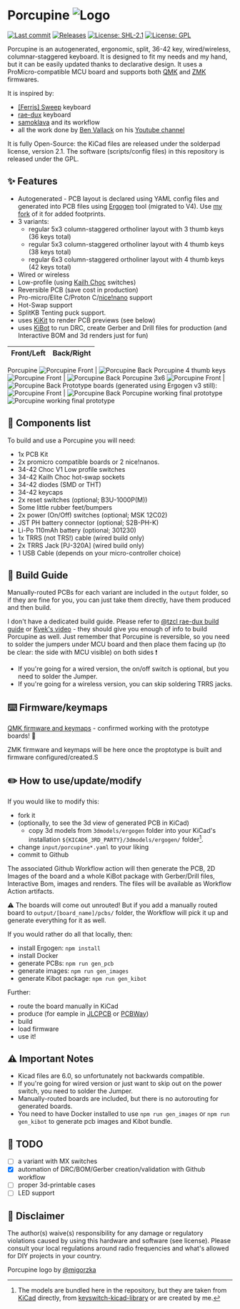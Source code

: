 # Porcupine ![Logo](images/porcupine_logo.png "Logo")

[![Last commit](https://img.shields.io/github/last-commit/anarion80/porcupine)](https://github.com/anarion80/porcupine/commits/main)
[![Releases](https://img.shields.io/github/v/release/anarion80/porcupine?include_prereleases&color=success)](https://github.com/anarion80/porcupine/releases)
[![License: SHL-2.1](https://img.shields.io/static/v1?label=license&message=SHL-2.1&color=success)](LICENSE)
[![License: GPL](https://img.shields.io/static/v1?label=license&message=GPL&color=success)](LICENSE)

Porcupine is an autogenerated, ergonomic, split, 36-42 key, wired/wireless, columnar-staggered keyboard. It is designed to fit my needs and my hand, but it can be easily updated thanks to declarative design.
It uses a ProMicro-compatible MCU board and supports both [QMK](https://qmk.fm/) and [ZMK](https://zmk.dev/) firmwares.

It is inspired by:

* [[Ferris] Sweep](https://github.com/davidphilipbarr/Sweep) keyboard
* [rae-dux](https://github.com/andrewjrae/rae-dux) keyboard
* [samoklava](https://github.com/soundmonster/samoklava) and its workflow
* all the work done by [Ben Vallack](https://github.com/benvallack) on his [Youtube channel](https://www.youtube.com/c/BenVallack)

It is fully Open-Source: the KiCad files are released under the solderpad license, version 2.1. The software (scripts/config files) in this repository is released under the GPL.

## :sparkles: Features

* Autogenerated - PCB layout is declared using YAML config files and generated into PCB files using [Ergogen](https://github.com/ergogen/ergogen) tool (migrated to V4).
Use [my fork](https://github.com/anarion80/ergogen) of it for added footprints.
* 3 variants:
  * regular 5x3 column-staggered ortholiner layout with 3 thumb keys (36 keys total)
  * regular 5x3 column-staggered ortholiner layout with 4 thumb keys (38 keys total)
  * regular 6x3 column-staggered ortholiner layout with 4 thumb keys (42 keys total)
* Wired or wireless
* Low-profile (using [Kailh Choc](http://www.kailh.com/en/Products/Ks/CS/) switches)
* Reversible PCB (save cost in production)
* Pro-micro/Elite C/Proton C/[nice!nano](https://nicekeyboards.com/nice-nano/) support
* Hot-Swap support
* SplitKB Tenting puck support.
* uses [KiKit](https://github.com/yaqwsx/KiKit) to render PCB previews (see below)
* uses [KiBot](https://github.com/INTI-CMNB/KiBot) to run DRC, create Gerber and Drill files for production (and Interactive BOM and 3d renders just for fun)

Front/Left | Back/Right
-|-
Porcupine
![Porcupine Front](images/porcupine-front.png) | ![Porcupine Back](images/porcupine-back.png)
Porcupine 4 thumb keys
![Porcupine Front](images/porcupine_4thumb_keys-front.png) | ![Porcupine Back](images/porcupine_4thumb_keys-back.png)
Porcupine 3x6
![Porcupine Front](images/porcupine_6x3-front.png) | ![Porcupine Back](images/porcupine_6x3-back.png)
Prototype boards (generated using Ergogen v3 still):
![Porcupine Front](images/porcupine_prototype_front.jpg) | ![Porcupine Back](images/porcupine_prototype_back.jpg)
Porcupine working final prototype
![Porcupine working final prototype](images/porcupine_prototype_final.jpg)

## :receipt: Components list

To build and use a Porcupine you will need:

* 1x PCB Kit
* 2x promicro compatible boards or 2 nice!nanos.
* 34-42 Choc V1 Low profile switches
* 34-42 Kailh Choc hot-swap sockets
* 34-42 diodes (SMD or THT)
* 34-42 keycaps
* 2x reset switches (optional; B3U-1000P(M))
* Some little rubber feet/bumpers
* 2x power (On/Off) switches (optional; MSK 12C02)
* JST PH battery connector (optional; S2B-PH-K)
* Li-Po 110mAh battery (optional; 301230)
* 1x TRRS (not TRS!) cable (wired build only)
* 2x TRRS Jack [PJ-320A] (wired build only)
* 1 USB Cable (depends on your micro-controller choice)

## :construction_worker: Build Guide

Manually-routed PCBs for each variant are included in the `output` folder, so if they are fine for you, you can just take them directly, have them produced and then build.

I don't have a dedicated build guide. Please refer to [@tzcl rae-dux build guide](https://www.tzcl.me/blog/rae-dux) or [Kyek's video](https://www.youtube.com/watch?v=fBPu7AyDtkM) -
they should give you enough of info to build Porcupine as well. Just remember that Porcupine is reversible, so you need to solder the jumpers under MCU board and then place them facing up (to be clear: the side with MCU visible) on both sides :exclamation:

* If you're going for a wired version, the on/off switch is optional, but you need to solder the Jumper.
* If you're going for a wireless version, you can skip soldering TRRS jacks.

## :keyboard: Firmware/keymaps

[QMK firmware and keymaps](https://github.com/anarion80/porcupine_qmk) - confirmed working with the prototype boards! :tada:

ZMK firmware and keymaps will be here once the proptotype is built and firmware configured/created.S

## :pencil2: How to use/update/modify

If you would like to modify this:

* fork it
* (optionally, to see the 3d view of generated PCB in KiCad)
  * copy 3d models from `3dmodels/ergogen` folder into your KiCad's installation `${KICAD6_3RD_PARTY}/3dmodels/ergogen/` folder[^1].
* change `input/porcupine*.yaml` to your liking
* commit to Github

The associated Github Workflow action will then generate the PCB, 2D Images of the board and a whole KiBot package with Gerber/Drill files, Interactive Bom, images and renders.
The files will be available as Workflow Action artifacts.

:warning: The boards will come out unrouted! But if you add a manually routed board to `output/[board_name]/pcbs/` folder, the Workflow will pick it up and generate everything for it as well.

If you would rather do all that locally, then:

* install Ergogen: `npm install`
* install Docker
* generate PCBs: `npm run gen_pcb`
* generate images: `npm run gen_images`
* generate Kibot package: `npm run gen_kibot`

Further:

* route the board manually in KiCad
* produce (for eample in [JLCPCB](https://jlcpcb.com/) or [PCBWay](https://www.pcbway.com/))
* build
* load firmware
* use it!

## :warning: Important Notes

* Kicad files are 6.0, so unfortunately not backwards compatible.
* If you're going for wired version or just want to skip out on the power switch, you need to solder the Jumper.
* Manually-routed boards are included, but there is no autorouting for generated boards.
* You need to have Docker installed to use `npm run gen_images` or `npm run gen_kibot` to generate pcb images and Kibot bundle.

## :hammer: TODO

* [ ] a variant with MX switches
* [x] automation of DRC/BOM/Gerber creation/validation with Github workflow
* [ ] proper 3d-printable cases
* [ ] LED support

## :page_facing_up: Disclaimer

The author(s) waive(s) responsibility for any damage or regulatory violations caused by using this hardware and software (see license). Please consult your local regulations around radio frequencies and what's allowed for DIY projects in your country.

Porcupine logo by [@migorzka](https://www.instagram.com/migorzka/)

[^1]: The models are bundled here in the repository, but they are taken from [KiCad](https://www.kicad.org/) directly, from [keyswitch-kicad-library](https://github.com/perigoso/keyswitch-kicad-library) or are created by me.
